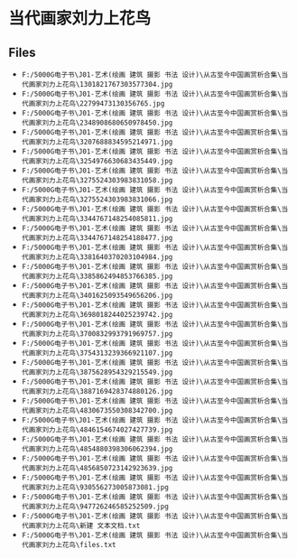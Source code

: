 # 当代画家刘力上花鸟

## Files

- `F:/5000G电子书\J01-艺术(绘画 建筑 摄影 书法 设计)\从古至今中国画赏析合集\当代画家刘力上花鸟\1301821767303577304.jpg`
- `F:/5000G电子书\J01-艺术(绘画 建筑 摄影 书法 设计)\从古至今中国画赏析合集\当代画家刘力上花鸟\22799473130356765.jpg`
- `F:/5000G电子书\J01-艺术(绘画 建筑 摄影 书法 设计)\从古至今中国画赏析合集\当代画家刘力上花鸟\2348908680650978450.jpg`
- `F:/5000G电子书\J01-艺术(绘画 建筑 摄影 书法 设计)\从古至今中国画赏析合集\当代画家刘力上花鸟\3207688834595214971.jpg`
- `F:/5000G电子书\J01-艺术(绘画 建筑 摄影 书法 设计)\从古至今中国画赏析合集\当代画家刘力上花鸟\3254976630683435449.jpg`
- `F:/5000G电子书\J01-艺术(绘画 建筑 摄影 书法 设计)\从古至今中国画赏析合集\当代画家刘力上花鸟\3275524303983831058.jpg`
- `F:/5000G电子书\J01-艺术(绘画 建筑 摄影 书法 设计)\从古至今中国画赏析合集\当代画家刘力上花鸟\3275524303983831066.jpg`
- `F:/5000G电子书\J01-艺术(绘画 建筑 摄影 书法 设计)\从古至今中国画赏析合集\当代画家刘力上花鸟\3344767148254085811.jpg`
- `F:/5000G电子书\J01-艺术(绘画 建筑 摄影 书法 设计)\从古至今中国画赏析合集\当代画家刘力上花鸟\3344767148254188477.jpg`
- `F:/5000G电子书\J01-艺术(绘画 建筑 摄影 书法 设计)\从古至今中国画赏析合集\当代画家刘力上花鸟\3381640370203104984.jpg`
- `F:/5000G电子书\J01-艺术(绘画 建筑 摄影 书法 设计)\从古至今中国画赏析合集\当代画家刘力上花鸟\3385862494853766385.jpg`
- `F:/5000G电子书\J01-艺术(绘画 建筑 摄影 书法 设计)\从古至今中国画赏析合集\当代画家刘力上花鸟\3401625093549656206.jpg`
- `F:/5000G电子书\J01-艺术(绘画 建筑 摄影 书法 设计)\从古至今中国画赏析合集\当代画家刘力上花鸟\3698018244025239742.jpg`
- `F:/5000G电子书\J01-艺术(绘画 建筑 摄影 书法 设计)\从古至今中国画赏析合集\当代画家刘力上花鸟\3700832993791969757.jpg`
- `F:/5000G电子书\J01-艺术(绘画 建筑 摄影 书法 设计)\从古至今中国画赏析合集\当代画家刘力上花鸟\3754313239366921107.jpg`
- `F:/5000G电子书\J01-艺术(绘画 建筑 摄影 书法 设计)\从古至今中国画赏析合集\当代画家刘力上花鸟\3875628954329215549.jpg`
- `F:/5000G电子书\J01-艺术(绘画 建筑 摄影 书法 设计)\从古至今中国画赏析合集\当代画家刘力上花鸟\3887169428374880126.jpg`
- `F:/5000G电子书\J01-艺术(绘画 建筑 摄影 书法 设计)\从古至今中国画赏析合集\当代画家刘力上花鸟\4830673550308342700.jpg`
- `F:/5000G电子书\J01-艺术(绘画 建筑 摄影 书法 设计)\从古至今中国画赏析合集\当代画家刘力上花鸟\4846154674027427739.jpg`
- `F:/5000G电子书\J01-艺术(绘画 建筑 摄影 书法 设计)\从古至今中国画赏析合集\当代画家刘力上花鸟\4854880398306062394.jpg`
- `F:/5000G电子书\J01-艺术(绘画 建筑 摄影 书法 设计)\从古至今中国画赏析合集\当代画家刘力上花鸟\4856850723142923639.jpg`
- `F:/5000G电子书\J01-艺术(绘画 建筑 摄影 书法 设计)\从古至今中国画赏析合集\当代画家刘力上花鸟\930556273005873081.jpg`
- `F:/5000G电子书\J01-艺术(绘画 建筑 摄影 书法 设计)\从古至今中国画赏析合集\当代画家刘力上花鸟\947726246585252509.jpg`
- `F:/5000G电子书\J01-艺术(绘画 建筑 摄影 书法 设计)\从古至今中国画赏析合集\当代画家刘力上花鸟\新建 文本文档.txt`
- `F:/5000G电子书\J01-艺术(绘画 建筑 摄影 书法 设计)\从古至今中国画赏析合集\当代画家刘力上花鸟\files.txt`
